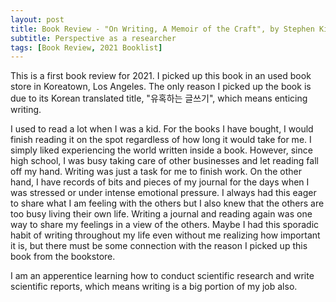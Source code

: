 ```yaml
---
layout: post
title: Book Review - "On Writing, A Memoir of the Craft", by Stephen King
subtitle: Perspective as a researcher
tags: [Book Review, 2021 Booklist]
---
```


This is a first book review for 2021. I picked up this book in an used book store in Koreatown, Los Angeles. The only reason I picked up the book is due to its Korean translated title, "유혹하는 글쓰기", which means enticing writing.

I used to read a lot when I was a kid. For the books I have bought, I would finish reading it on the spot regardless of how long it would take for me. I simply liked experiencing the world written inside a book. However, since high school, I was busy taking care of other businesses and let reading fall off my hand. Writing was just a task for me to finish work. On the other hand, I have records of bits and pieces of my journal for the days when I was stressed or under intense emotional pressure. I always had this eager to share what I am feeling with the others but I also knew that the others are too busy living their own life. Writing a journal and reading again was one way to share my feelings in a view of the others. Maybe I had this sporadic habit of writing throughout my life even without me realizing how important it is, but there must be some connection with the reason I picked up this book from the bookstore. 

I am an apperentice learning how to conduct scientific research and write scientific reports, which means writing is a big portion of my job also. 
